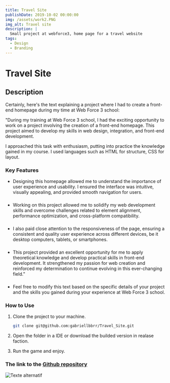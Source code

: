 ```yaml
---
title: Travel Site
publishDate: 2019-10-02 00:00:00
img: /assets/work2.PNG
img_alt: Travel site
description: |
  Small project at webforce3, home page for a travel website
tags:
  - Design
  - Branding
---
```


# Travel Site

## Description

Certainly, here's the text explaining a project where I had to create a front-end homepage during my time at Web Force 3 school:

"During my training at Web Force 3 school, I had the exciting opportunity to work on a project involving the creation of a front-end homepage. This project aimed to develop my skills in web design, integration, and front-end development.

I approached this task with enthusiasm, putting into practice the knowledge gained in my course. I used languages such as HTML for structure, CSS for layout.

### Key Features

- Designing this homepage allowed me to understand the importance of user experience and usability. I ensured the interface was intuitive, visually appealing, and provided smooth navigation for users.

###

- Working on this project allowed me to solidify my web development skills and overcome challenges related to element alignment, performance optimization, and cross-platform compatibility.

###

- I also paid close attention to the responsiveness of the page, ensuring a consistent and quality user experience across different devices, be it desktop computers, tablets, or smartphones.

###

- This project provided an excellent opportunity for me to apply theoretical knowledge and develop practical skills in front-end development. It strengthened my passion for web creation and reinforced my determination to continue evolving in this ever-changing field."

###

- Feel free to modify this text based on the specific details of your project and the skills you gained during your experience at Web Force 3 school.

### How to Use

1. Clone the project to your machine.
   ```bash
   git clone git@github.com:gabriellbbrr/Travel_Site.git
   ```
2. Open the folder in a IDE or download the builded version in realase faction.

3. Run the game and enjoy.

### The link to the [Github repository](https://github.com/gabriellbbrr/Travel_Site)

![Texte alternatif](/assets/travel_3.png "Le titre de mon image")
